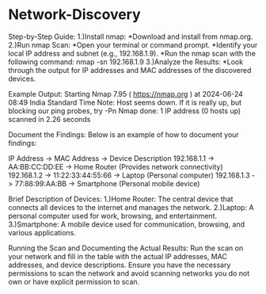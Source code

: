 # Network-Discovery
Step-by-Step Guide:
1.)Install nmap:
  *Download and install from nmap.org.
2.)Run nmap Scan:
  *Open your terminal or command prompt.
  *Identify your local IP address and subnet (e.g., 192.168.1.9).
  *Run the nmap scan with the following command:
    nmap -sn 192.168.1.9
3.)Analyze the Results:
  *Look through the output for IP addresses and MAC addresses of the discovered devices.

Example Output:
Starting Nmap 7.95 ( https://nmap.org ) at 2024-06-24 08:49 India Standard Time
Note: Host seems down. If it is really up, but blocking our ping probes, try -Pn
Nmap done: 1 IP address (0 hosts up) scanned in 2.26 seconds

Document the Findings:
Below is an example of how to document your findings:

IP Address	-> MAC Address ->	Device Description
192.168.1.1 -> AA:BB:CC:DD:EE -> Home Router (Provides network connectivity)
192.168.1.2	-> 11:22:33:44:55:66	-> Laptop (Personal computer)
192.168.1.3	-> 77:88:99:AA:BB -> Smartphone (Personal mobile device)

Brief Description of Devices:
1.)Home Router: The central device that connects all devices to the internet and manages the network.
2.)Laptop: A personal computer used for work, browsing, and entertainment.
3.)Smartphone: A mobile device used for communication, browsing, and various applications.

Running the Scan and Documenting the Actual Results:
Run the scan on your network and fill in the table with the actual IP addresses, MAC addresses, and device descriptions. Ensure you have the necessary permissions to scan the network and avoid scanning networks you do not own or have explicit permission to scan.
